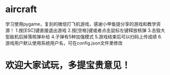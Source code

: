 # aircraft
 学习使用pygame，复刻的微信打飞机游戏，感谢小甲鱼提分享的游戏和教学资源！
 1.按[ESC]键直接退出游戏
 2.按[空格]键或者点击鼠标左键释放核弹
 3.击毁大型敌机后掉落核弹补给
 4.子弹有5种加强模式
 5.游戏结束后可以扫码上传成绩
 6.游戏用户默认使用系统用户名，可在config.json文件里修改
# 欢迎大家试玩，多提宝贵意见！